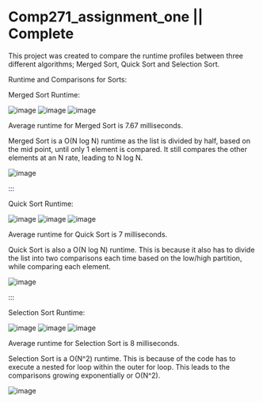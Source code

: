 # Comp271_assignment_one || Complete

This project was created to compare the runtime profiles between three different algorithms; Merged Sort, Quick Sort and Selection Sort.

Runtime and Comparisons for Sorts:

Merged Sort Runtime:

![image](https://user-images.githubusercontent.com/54014269/141931792-bd89b42d-6b1c-4d71-b97b-f817d9481a0c.png)
![image](https://user-images.githubusercontent.com/54014269/141931882-486b3064-f273-427c-8931-dc1b09f15235.png)
![image](https://user-images.githubusercontent.com/54014269/141931996-a2647838-29f2-4ecf-bda7-bdc1d996edeb.png)

Average runtime for Merged Sort is 7.67 milliseconds.

Merged Sort is a O(N log N) runtime as the list is divided by half, based on the mid point, until only 1 element is compared. It still compares the other elements at an N rate, leading to N log N.

![image](https://user-images.githubusercontent.com/54014269/142137275-f8c9211b-d57e-4522-b198-fa3db1b919d4.png)

:::

Quick Sort Runtime:

![image](https://user-images.githubusercontent.com/54014269/141932359-98e182ff-98de-4df3-a734-8ac02c65a30f.png)
![image](https://user-images.githubusercontent.com/54014269/141932435-efadee54-b360-4b87-83b7-fa2a33bf837c.png)
![image](https://user-images.githubusercontent.com/54014269/141932482-ced404d0-272c-493f-9de2-c07bb9cb2552.png)

Average runtime for Quick Sort is 7 milliseconds.

Quick Sort is also a O(N log N) runtime. This is because it also has to divide the list into two comparisons each time based on the low/high partition, while comparing each element.

![image](https://user-images.githubusercontent.com/54014269/142137695-31d8b6b9-c5a2-4ce4-b186-dae318e884fa.png)

:::

Selection Sort Runtime:

![image](https://user-images.githubusercontent.com/54014269/141932811-0134a86b-20b1-4925-9641-8eb9886a932e.png)
![image](https://user-images.githubusercontent.com/54014269/141933100-99277a5c-a411-497f-8b10-cefa82dc9355.png)
![image](https://user-images.githubusercontent.com/54014269/141933173-4d488caa-b4eb-4a58-8145-819041591ebd.png)

Average runtime for Selection Sort is 8 milliseconds.

Selection Sort is a O(N^2) runtime. This is because of the code has to execute a nested for loop within the outer for loop. This leads to the comparisons growing exponentially or O(N^2). 

![image](https://user-images.githubusercontent.com/54014269/142137978-462447bb-b75a-42ee-89ef-b4054c340a12.png)



